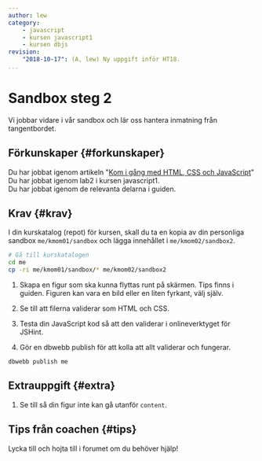 ```yaml
---
author: lew
category:
    - javascript
    - kursen javascript1
    - kursen dbjs
revision:
    "2018-10-17": (A, lew) Ny uppgift inför HT18.
...
```

Sandbox steg 2
==================================

Vi jobbar vidare i vår sandbox och lär oss hantera inmatning från tangentbordet.

<!--more-->


Förkunskaper {#forkunskaper}
-----------------------

Du har jobbat igenom artikeln "[Kom i gång med HTML, CSS och JavaScript](kunskap/kom-i-gang-med-html-css-och-javascript)"  
Du har jobbat igenom lab2 i kursen javascript1.  
Du har jobbat igenom de relevanta delarna i guiden.



Krav {#krav}
-----------------------

I din kurskatalog (repot) för kursen, skall du ta en kopia av din personliga sandbox `me/kmom01/sandbox` och lägga innehållet i `me/kmom02/sandbox2`.

```bash
# Gå till kurskatalogen
cd me
cp -ri me/kmom01/sandbox/* me/kmom02/sandbox2
```

1. Skapa en figur som ska kunna flyttas runt på skärmen. Tips finns i guiden. Figuren kan vara en bild eller en liten fyrkant, välj själv.

1. Se till att filerna validerar som HTML och CSS.

1. Testa din JavaScript kod så att den validerar i onlineverktyget för JSHint.

1. Gör en dbwebb publish för att kolla att allt validerar och fungerar.

```text
dbwebb publish me
```



Extrauppgift {#extra}
-----------------------

1. Se till så din figur inte kan gå utanför `content`.



Tips från coachen {#tips}
-----------------------

Lycka till och hojta till i forumet om du behöver hjälp!
